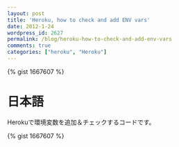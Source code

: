```yaml
---
layout: post
title: 'Heroku, how to check and add ENV vars'
date: 2012-1-24
wordpress_id: 2627
permalink: /blog/heroku-how-to-check-and-add-env-vars
comments: true
categories: ["heroku", "Heroku"]
---
```

{% gist 1667607 %}

# 日本語

Herokuで環境変数を追加＆チェックするコードです。

{% gist 1667607 %}
